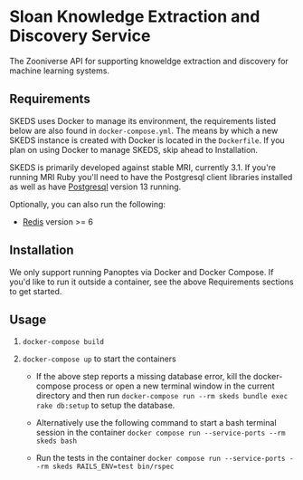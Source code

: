 # Sloan Knowledge Extraction and Discovery Service

The Zooniverse API for supporting knoweldge extraction and discovery for machine learning systems.

## Requirements

SKEDS uses Docker to manage its environment, the requirements listed below are also found in `docker-compose.yml`. The means by which a new SKEDS instance is created with Docker is located in the `Dockerfile`. If you plan on using Docker to manage SKEDS, skip ahead to Installation.

SKEDS is primarily developed against stable MRI, currently 3.1. If you're running MRI Ruby you'll need to have the Postgresql client libraries installed as well as have [Postgresql](http://postgresql.org) version 13 running.

Optionally, you can also run the following:

* [Redis](http://redis.io) version >= 6

## Installation

We only support running Panoptes via Docker and Docker Compose. If you'd like to run it outside a container, see the above Requirements sections to get started.

## Usage

1. `docker-compose build`

2. `docker-compose up` to start the containers

    * If the above step reports a missing database error, kill the docker-compose process or open a new terminal window in the current directory and then run `docker-compose run --rm skeds bundle exec rake db:setup` to setup the database.

    * Alternatively use the following command to start a bash terminal session in the container `docker compose run --service-ports --rm skeds bash`

    * Run the tests in the container `docker compose run --service-ports --rm skeds RAILS_ENV=test bin/rspec`

